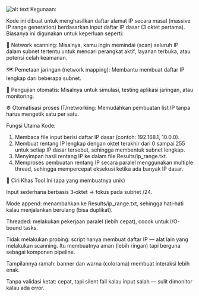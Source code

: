 ![alt text](https://i.top4top.io/p_3554ofo7x1.png?raw=true)
Kegunaan:

Kode ini dibuat untuk menghasilkan daftar alamat IP secara masal (massive IP range generation) berdasarkan input daftar IP dasar (3 oktet pertama). Biasanya ini digunakan untuk keperluan seperti:

🔎 Network scanning: Misalnya, kamu ingin memindai (scan) seluruh IP dalam subnet tertentu untuk mencari perangkat aktif, layanan terbuka, atau potensi celah keamanan.

🗺️ Pemetaan jaringan (network mapping): Membantu membuat daftar IP lengkap dari beberapa subnet.

🧪 Pengujian otomatis: Misalnya untuk simulasi, testing aplikasi jaringan, atau monitoring.

⚙️ Otomatisasi proses IT/networking: Memudahkan pembuatan list IP tanpa harus mengetik satu per satu.

Fungsi Utama Kode:

1. Membaca file input berisi daftar IP dasar (contoh: 192.168.1, 10.0.0).
2. Membuat rentang IP lengkap dengan oktet terakhir dari 0 sampai 255 untuk setiap IP dasar tersebut, sehingga membentuk subnet lengkap.
3. Menyimpan hasil rentang IP ke dalam file Results/ip_range.txt.
4. Memproses pembuatan rentang IP secara paralel menggunakan multiple thread, sehingga mempercepat eksekusi ketika ada banyak IP dasar.

📌 Ciri Khas Tool Ini (apa yang membuatnya unik)

Input sederhana berbasis 3‑oktet → fokus pada subnet /24.

Mode append: menambahkan ke Results/ip_range.txt, sehingga hati‑hati kalau menjalankan berulang (bisa duplikat).

Threaded: melakukan pekerjaan paralel (lebih cepat), cocok untuk I/O-bound tasks.

Tidak melakukan probing: script hanya membuat daftar IP — alat lain yang melakukan scanning. Itu membuatnya aman (lebih ringan) tapi berguna sebagai komponen pipeline.

Tampilannya ramah: banner dan warna (colorama) membuat interaksi lebih enak.

Tanpa validasi ketat: cepat, tapi silent fail kalau input salah — sulit dimonitor kalau ada error.

